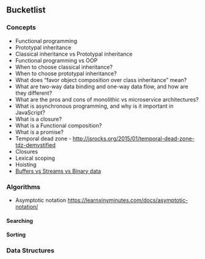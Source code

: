 ## Bucketlist

### Concepts

- Functional programming
- Prototypal inheritance
- Classical inheritance vs Prototypal inheritance
- Functional programming vs OOP
- When to choose classical inheritance?
- When to choose prototypal inheritance?
- What does “favor object composition over class inheritance” mean?
- What are two-way data binding and one-way data flow, and how are they different?
- What are the pros and cons of monolithic vs microservice architectures?
- What is asynchronous programming, and why is it important in JavaScript?
- What is a closure?
- What is a Functional composition?
- What is a promise?
- Temporal dead zone - http://jsrocks.org/2015/01/temporal-dead-zone-tdz-demystified
- Closures
- Lexical scoping
- Hoisting
- [Buffers vs Streams vs Binary data](https://github.com/ramyaragupathy/Playground/blob/master/NodeJS/buffer.md)


### Algorithms

- Asymptotic notation https://learnxinyminutes.com/docs/asymptotic-notation/

#### Searching

#### Sorting

### Data Structures

